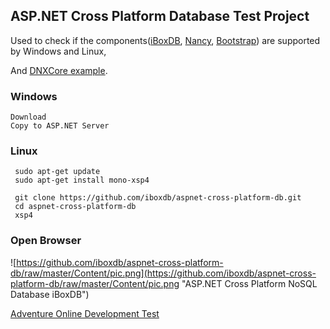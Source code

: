 ## ASP.NET Cross Platform Database Test Project
Used to check if the components([iBoxDB](http://www.iboxdb.com/), [Nancy](http://nancyfx.org/),  [Bootstrap](http://getbootstrap.com/)) are supported by Windows and Linux,

And [DNXCore example](https://github.com/iboxdb/aspnet-cross-platform-db/tree/master/dnxcore).

### Windows
    Download
    Copy to ASP.NET Server
    
### Linux

```
 sudo apt-get update
 sudo apt-get install mono-xsp4
 
 git clone https://github.com/iboxdb/aspnet-cross-platform-db.git 
 cd aspnet-cross-platform-db
 xsp4
```

### Open Browser
![https://github.com/iboxdb/aspnet-cross-platform-db/raw/master/Content/pic.png](https://github.com/iboxdb/aspnet-cross-platform-db/raw/master/Content/pic.png "ASP.NET Cross Platform NoSQL Database iBoxDB")  



[Adventure Online Development Test](https://github.com/iboxdb/aspnet-cross-platform-db/wiki/ASP.NET-Cross-Platform-Development-Online)
